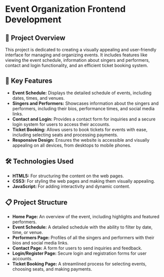 # Event Organization Frontend Development
## 🎉 Project Overview
This project is dedicated to creating a visually appealing and user-friendly interface for managing and organizing events. It includes features like viewing the event schedule, information about singers and performers, contact and login functionality, and an efficient ticket booking system.
## 🌟 Key Features
* **Event Schedule:** Displays the detailed schedule of events, including dates, times, and venues.
* **Singers and Performers:** Showcases information about the singers and performers, including their bios, performance times, and social media links.
* **Contact and Login:** Provides a contact form for inquiries and a secure login system for users to access their accounts.
* **Ticket Booking:** Allows users to book tickets for events with ease, including selecting seats and processing payments.
* **Responsive Design:** Ensures the website is accessible and visually appealing on all devices, from desktops to mobile phones.
## 🛠️ Technologies Used
* **HTML5:** For structuring the content on the web pages.
* **CSS3:** For styling the web pages and making them visually appealing.
* **JavaScript:** For adding interactivity and dynamic content.
## 📋 Project Structure
* **Home Page:** An overview of the event, including highlights and featured performers.
* **Event Schedule:** A detailed schedule with the ability to filter by date, time, or venue.
* **Performers Page:** Profiles of all the singers and performers with their bios and social media links.
* **Contact Page:** A form for users to send inquiries and feedback.
* **Login/Register Page:** Secure login and registration forms for user accounts.
* **Ticket Booking Page:** A streamlined process for selecting events, choosing seats, and making payments.
